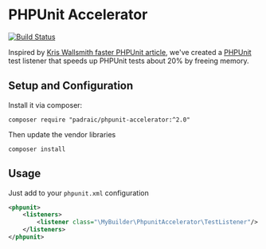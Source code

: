 PHPUnit Accelerator
===================
[![Build Status](https://secure.travis-ci.org/mybuilder/phpunit-accelerator.svg?branch=master)](http://travis-ci.org/mybuilder/phpunit-accelerator)

Inspired by [Kris Wallsmith faster PHPUnit article](http://kriswallsmith.net/post/18029585104/faster-phpunit), we've created a [PHPUnit](http://phpunit.de) test listener that speeds up PHPUnit tests about 20% by freeing memory.

Setup and Configuration
-----------------------
Install it via composer:

    composer require "padraic/phpunit-accelerator:^2.0"

Then update the vendor libraries

    composer install

Usage
-----
Just add to your `phpunit.xml` configuration
```xml
<phpunit>
    <listeners>
        <listener class="\MyBuilder\PhpunitAccelerator\TestListener"/>
    </listeners>
</phpunit>
```
